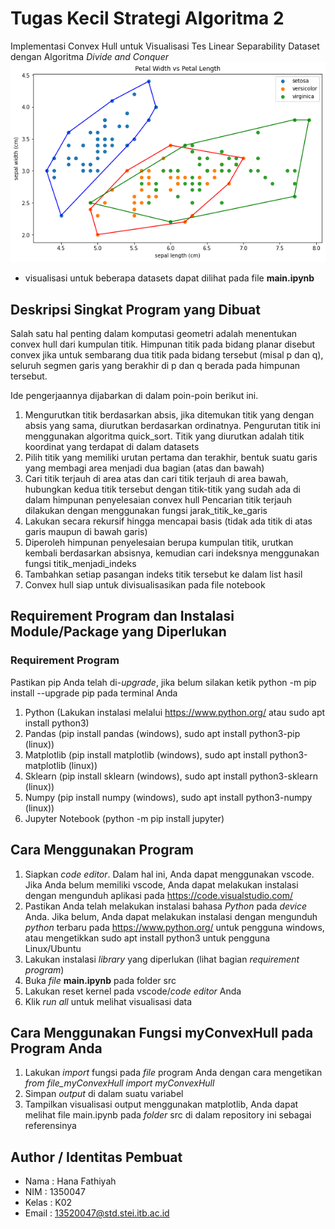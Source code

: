 # Tugas Kecil Strategi Algoritma 2
Implementasi Convex Hull untuk Visualisasi Tes Linear Separability Dataset 
dengan Algoritma  _Divide and Conquer_
![output](output.png)
* visualisasi untuk beberapa datasets dapat dilihat pada file **main.ipynb**

## Deskripsi Singkat Program yang Dibuat
Salah satu hal penting dalam komputasi
geometri adalah menentukan convex hull dari kumpulan titik. Himpunan titik
pada bidang planar disebut convex jika untuk sembarang dua titik pada bidang
tersebut (misal p dan q), seluruh segmen garis yang berakhir di p dan q berada
pada himpunan tersebut.

Ide
pengerjaannya dijabarkan di dalam poin-poin berikut ini.
1. Mengurutkan titik berdasarkan absis, jika ditemukan titik yang dengan
absis yang sama, diurutkan berdasarkan ordinatnya.
Pengurutan titik ini menggunakan algoritma quick_sort. Titik yang
diurutkan adalah titik koordinat yang terdapat di dalam datasets
2. Pilih titik yang memiliki urutan pertama dan terakhir, bentuk suatu garis
yang membagi area menjadi dua bagian (atas dan bawah)
3. Cari titik terjauh di area atas dan cari titik terjauh di area bawah,
hubungkan kedua titik tersebut dengan titik-titik yang sudah ada di dalam
himpunan penyelesaian convex hull
Pencarian titik terjauh dilakukan dengan menggunakan fungsi
jarak_titik_ke_garis
4. Lakukan secara rekursif hingga mencapai basis (tidak ada titik di atas garis
maupun di bawah garis)
5. Diperoleh himpunan penyelesaian berupa kumpulan titik, urutkan kembali
berdasarkan absisnya, kemudian cari indeksnya menggunakan fungsi
titik_menjadi_indeks
6. Tambahkan setiap pasangan indeks titik tersebut ke dalam list hasil
7. Convex hull siap untuk divisualisasikan pada file notebook

## Requirement Program dan Instalasi Module/Package yang Diperlukan
### Requirement Program
Pastikan pip Anda telah di-_upgrade_, jika belum silakan ketik python -m pip install --upgrade pip pada terminal Anda
1. Python (Lakukan instalasi melalui https://www.python.org/ atau sudo apt install python3)
2. Pandas (pip install pandas (windows), sudo apt install python3-pip (linux))
3. Matplotlib (pip install matplotlib (windows), sudo apt install python3-matplotlib (linux))
4. Sklearn (pip install sklearn (windows), sudo apt install python3-sklearn (linux))
5. Numpy (pip install numpy (windows), sudo apt install python3-numpy (linux))
6. Jupyter Notebook (python -m pip install jupyter)


## Cara Menggunakan Program
1. Siapkan _code editor_. Dalam hal ini, Anda dapat menggunakan vscode. Jika Anda belum memiliki vscode, Anda dapat melakukan instalasi dengan mengunduh aplikasi pada https://code.visualstudio.com/
2. Pastikan Anda telah melakukan instalasi bahasa _Python_ pada _device_ Anda. Jika belum, Anda dapat melakukan instalasi dengan mengunduh _python_ terbaru pada https://www.python.org/ untuk pengguna windows, atau mengetikkan sudo apt install python3 untuk pengguna Linux/Ubuntu
3. Lakukan instalasi _library_ yang diperlukan (lihat bagian _requirement program_)
4. Buka _file_ **main.ipynb** pada folder src
5. Lakukan reset kernel pada vscode/_code editor_ Anda
6. Klik _run all_ untuk melihat visualisasi data

## Cara Menggunakan Fungsi myConvexHull pada Program Anda
1. Lakukan _import_ fungsi pada _file_ program Anda dengan cara mengetikan _from file_myConvexHull import myConvexHull_
2. Simpan _output_ di dalam suatu variabel
3. Tampilkan visualisasi output menggunakan matplotlib, Anda dapat melihat file main.ipynb pada _folder_ src di dalam repository ini sebagai referensinya

## Author / Identitas Pembuat
- Nama  : Hana Fathiyah
- NIM   : 1350047
- Kelas : K02
- Email : 13520047@std.stei.itb.ac.id
